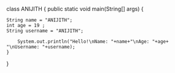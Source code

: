 class ANIJITH {
    public static void main(String[] args) {

    String name = "ANIJITH";
    int age = 19 ;
    String username = "ANIJITH";

        System.out.println("Hello!\nName: "+name+"\nAge: "+age+ "\nUsername: "+username);
    }
}
